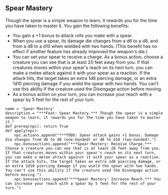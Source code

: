 ## Spear Mastery
Though the spear is a simple weapon to learn, it rewards you for the time you have taken to master it. You gain the following benefits:

* You gain a +1 bonus to attack rolls you make with a spear.
* When you use a spear, its damage die changes from a d6 to a d8, and from a d8 to a d10 when wielded with two hands. (This benefit has no effect if another feature has already improved the weapon's die.)
* You can set your spear to receive a charge. As a bonus action, choose a creature you can see that is at least 20 feet away from you. If that creatures moves within your spear's reach on its next turn, you can make a melee attack against it with your spear as a reaction. If the attack hits, the target takes an extra 1d8 piercing damage, or an extra 1d10 piercing damage if you wield the spear with two hands. You can't use this ability if the creature used the Disengage action before moving.
* As a bonus action on your turn, you can increase your reach with a spear by 5 feet for the rest of your turn.

```
name = 'Spear Mastery'
description = "***Feat: Spear Mastery.*** Though the spear is a simple weapon to learn, it rewards you for the time you have taken to master it."
def prereq(npc): return True
def apply(npc):
    npc.actions.append("***TODO: Spear attack gains +1 bonus. Damage die changes from d6 to d8 (one-handed) or d8 to d10 (two-handed).")
    npc.bonusactions.append("***Spear Mastery: Receive Charge.*** Choose a creature you can see that is at least 20 feet away from you. If that creatures moves within your spear's reach on its next turn, you can make a melee attack against it with your spear as a reaction. If the attack hits, the target takes an extra 1d8 piercing damage, or an extra 1d10 piercing damage if you wield the spear with two hands. You can't use this ability if the creature used the Disengage action before moving.")
    npc.bonusactions.append("***Spear Mastery: Increase Reach.*** You can increase your reach with a spear by 5 feet for the rest of your turn.")
```
